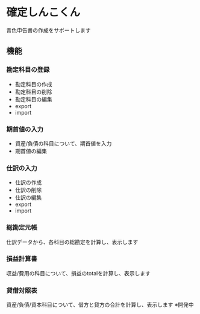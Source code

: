 # 確定しんこくん

青色申告書の作成をサポートします

## 機能
### 勘定科目の登録
- 勘定科目の作成
- 勘定科目の削除
- 勘定科目の編集
- export
- import

### 期首値の入力
- 資産/負債の科目について、期首値を入力
- 期首値の編集

### 仕訳の入力
- 仕訳の作成
- 仕訳の削除
- 仕訳の編集
- export
- import

### 総勘定元帳
仕訳データから、各科目の総勘定を計算し、表示します

### 損益計算書
収益/費用の科目について、損益のtotalを計算し、表示します

### 貸借対照表
資産/負債/資本科目について、借方と貸方の合計を計算し、表示します
※開発中
